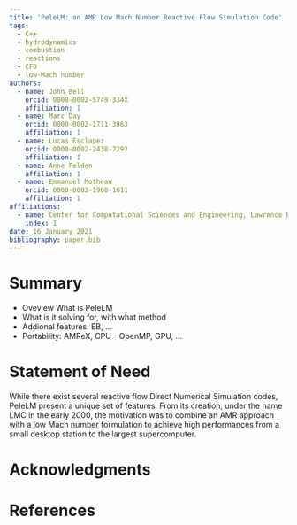 ```yaml
---
title: 'PeleLM: an AMR Low Mach Number Reactive Flow Simulation Code'
tags:
  - C++
  - hydrodynamics
  - combustion
  - reactions
  - CFD
  - low-Mach number
authors:
  - name: John Bell
    orcid: 0000-0002-5749-334X
    affiliation: 1
  - name: Marc Day
    orcid: 0000-0002-1711-3963
    affiliation: 1
  - name: Lucas Esclapez
    orcid: 0000-0002-2438-7292
    affiliation: 1
  - name: Anne Felden
    affiliation: 1
  - name: Emmanuel Motheau
    orcid: 0000-0003-1968-1611
    affiliation: 1
affiliations:
  - name: Center for Computational Sciences and Engineering, Lawrence Berkeley National Laboratory
    index: 1
date: 16 January 2021
bibliography: paper.bib
---
```


# Summary

 - Oveview What is PeleLM
 - What is it solving for, with what method
 - Addional features: EB, ...
 - Portability: AMReX, CPU - OpenMP, GPU, ...

# Statement of Need

While there exist several reactive flow Direct Numerical Simulation codes, PeleLM present a unique set of features. 
From its creation, under the name LMC in the early 2000, the motivation was to combine an AMR approach with a low Mach number formulation
 to achieve high performances from a small desktop station to the largest supercomputer.

# Acknowledgments

# References

